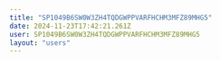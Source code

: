 ```yaml
---
title: "SP1049B6SW0W3ZH4TQDGWPPVARFHCHM3MFZ89MHG5"
date: 2024-11-23T17:42:21.261Z
user: SP1049B6SW0W3ZH4TQDGWPPVARFHCHM3MFZ89MHG5
layout: "users"
---
```

    